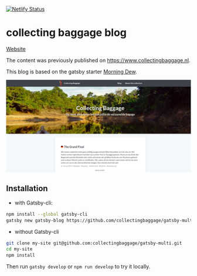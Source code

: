 [![Netlify Status](https://api.netlify.com/api/v1/badges/06522c68-464c-45b0-9600-fd78651f23bc/deploy-status)](https://app.netlify.com/sites/collectingbaggage/deploys)


# collecting baggage blog
[Website](https://collectingbaggage.netlify.app)

The content was previously published on https://www.collectingbaggage.nl.

This blog is based on the gatsby starter [Morning Dew](https://github.com/maxpou/gatsby-starter-morning-dew).


![screenshot](screenshot.png)


## Installation

* with Gatsby-cli: 
  
```bash
npm install --global gatsby-cli
gatsby new gatsby-blog https://github.com/collectingbaggage/gatsby-multi.git
```

* without Gatsby-cli

```bash
git clone my-site git@github.com:collectingbaggage/gatsby-multi.git
cd my-site
npm install
```

Then run `gatsby develop` or `npm run develop` to try it locally.
